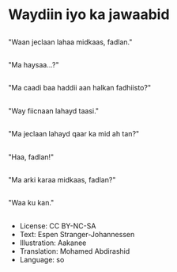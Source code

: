 # Waydiin iyo ka jawaabid

##
"Waan jeclaan lahaa midkaas, fadlan."

##
"Ma haysaa...?"

##
"Ma caadi baa haddii aan halkan fadhiisto?"

##
"Way fiicnaan lahayd taasi."

##
"Ma jeclaan lahayd qaar ka mid ah tan?"

##
"Haa, fadlan!"

##
"Ma arki karaa midkaas, fadlan?"

##
"Waa ku kan."

##
* License: CC BY-NC-SA
* Text: Espen Stranger-Johannessen
* Illustration: Aakanee
* Translation: Mohamed Abdirashid
* Language: so
